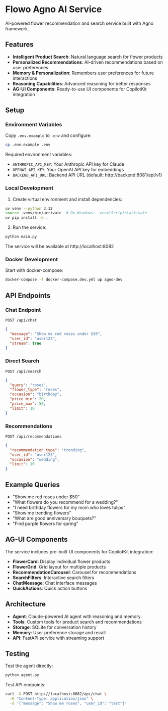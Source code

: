 # Flowo Agno AI Service

AI-powered flower recommendation and search service built with Agno framework.

## Features

- **Intelligent Product Search**: Natural language search for flower products
- **Personalized Recommendations**: AI-driven recommendations based on user preferences
- **Memory & Personalization**: Remembers user preferences for future interactions
- **Reasoning Capabilities**: Advanced reasoning for better responses
- **AG-UI Components**: Ready-to-use UI components for CopilotKit integration

## Setup

### Environment Variables

Copy `.env.example` to `.env` and configure:

```bash
cp .env.example .env
```

Required environment variables:
- `ANTHROPIC_API_KEY`: Your Anthropic API key for Claude
- `OPENAI_API_KEY`: Your OpenAI API key for embeddings
- `BACKEND_API_URL`: Backend API URL (default: http://backend:8081/api/v1)

### Local Development

1. Create virtual environment and install dependencies:
```bash
uv venv --python 3.12
source .venv/bin/activate  # On Windows: .venv\Scripts\activate
uv pip install -e .
```

2. Run the service:
```bash
python main.py
```

The service will be available at http://localhost:8082

### Docker Development

Start with docker-compose:
```bash
docker-compose -f docker-compose.dev.yml up agno-dev
```

## API Endpoints

### Chat Endpoint
`POST /api/chat`
```json
{
  "message": "Show me red roses under $50",
  "user_id": "user123",
  "stream": true
}
```

### Direct Search
`POST /api/search`
```json
{
  "query": "roses",
  "flower_type": "roses",
  "occasion": "birthday",
  "price_min": 20,
  "price_max": 50,
  "limit": 10
}
```

### Recommendations
`POST /api/recommendations`
```json
{
  "recommendation_type": "trending",
  "user_id": "user123",
  "occasion": "wedding",
  "limit": 10
}
```

## Example Queries

- "Show me red roses under $50"
- "What flowers do you recommend for a wedding?"
- "I need birthday flowers for my mom who loves tulips"
- "Show me trending flowers"
- "What are good anniversary bouquets?"
- "Find purple flowers for spring"

## AG-UI Components

The service includes pre-built UI components for CopilotKit integration:

- **FlowerCard**: Display individual flower products
- **FlowerGrid**: Grid layout for multiple products
- **RecommendationCarousel**: Carousel for recommendations
- **SearchFilters**: Interactive search filters
- **ChatMessage**: Chat interface messages
- **QuickActions**: Quick action buttons

## Architecture

- **Agent**: Claude-powered AI agent with reasoning and memory
- **Tools**: Custom tools for product search and recommendations
- **Storage**: SQLite for conversation history
- **Memory**: User preference storage and recall
- **API**: FastAPI service with streaming support

## Testing

Test the agent directly:
```bash
python agent.py
```

Test API endpoints:
```bash
curl -X POST http://localhost:8082/api/chat \
  -H "Content-Type: application/json" \
  -d '{"message": "Show me roses", "user_id": "test"}'
```
